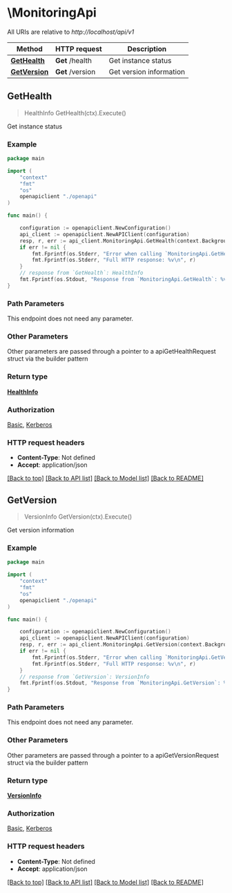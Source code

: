 <!--
 Licensed to the Apache Software Foundation (ASF) under one
 or more contributor license agreements.  See the NOTICE file
 distributed with this work for additional information
 regarding copyright ownership.  The ASF licenses this file
 to you under the Apache License, Version 2.0 (the
 "License"); you may not use this file except in compliance
 with the License.  You may obtain a copy of the License at

   http://www.apache.org/licenses/LICENSE-2.0

 Unless required by applicable law or agreed to in writing,
 software distributed under the License is distributed on an
 "AS IS" BASIS, WITHOUT WARRANTIES OR CONDITIONS OF ANY
 KIND, either express or implied.  See the License for the
 specific language governing permissions and limitations
 under the License.
 -->

# \MonitoringApi

All URIs are relative to *http://localhost/api/v1*

Method | HTTP request | Description
------------- | ------------- | -------------
[**GetHealth**](MonitoringApi.md#GetHealth) | **Get** /health | Get instance status
[**GetVersion**](MonitoringApi.md#GetVersion) | **Get** /version | Get version information



## GetHealth

> HealthInfo GetHealth(ctx).Execute()

Get instance status



### Example

```go
package main

import (
    "context"
    "fmt"
    "os"
    openapiclient "./openapi"
)

func main() {

    configuration := openapiclient.NewConfiguration()
    api_client := openapiclient.NewAPIClient(configuration)
    resp, r, err := api_client.MonitoringApi.GetHealth(context.Background()).Execute()
    if err != nil {
        fmt.Fprintf(os.Stderr, "Error when calling `MonitoringApi.GetHealth``: %v\n", err)
        fmt.Fprintf(os.Stderr, "Full HTTP response: %v\n", r)
    }
    // response from `GetHealth`: HealthInfo
    fmt.Fprintf(os.Stdout, "Response from `MonitoringApi.GetHealth`: %v\n", resp)
}
```

### Path Parameters

This endpoint does not need any parameter.

### Other Parameters

Other parameters are passed through a pointer to a apiGetHealthRequest struct via the builder pattern


### Return type

[**HealthInfo**](HealthInfo.md)

### Authorization

[Basic](../README.md#Basic), [Kerberos](../README.md#Kerberos)

### HTTP request headers

- **Content-Type**: Not defined
- **Accept**: application/json

[[Back to top]](#) [[Back to API list]](../README.md#documentation-for-api-endpoints)
[[Back to Model list]](../README.md#documentation-for-models)
[[Back to README]](../README.md)


## GetVersion

> VersionInfo GetVersion(ctx).Execute()

Get version information

### Example

```go
package main

import (
    "context"
    "fmt"
    "os"
    openapiclient "./openapi"
)

func main() {

    configuration := openapiclient.NewConfiguration()
    api_client := openapiclient.NewAPIClient(configuration)
    resp, r, err := api_client.MonitoringApi.GetVersion(context.Background()).Execute()
    if err != nil {
        fmt.Fprintf(os.Stderr, "Error when calling `MonitoringApi.GetVersion``: %v\n", err)
        fmt.Fprintf(os.Stderr, "Full HTTP response: %v\n", r)
    }
    // response from `GetVersion`: VersionInfo
    fmt.Fprintf(os.Stdout, "Response from `MonitoringApi.GetVersion`: %v\n", resp)
}
```

### Path Parameters

This endpoint does not need any parameter.

### Other Parameters

Other parameters are passed through a pointer to a apiGetVersionRequest struct via the builder pattern


### Return type

[**VersionInfo**](VersionInfo.md)

### Authorization

[Basic](../README.md#Basic), [Kerberos](../README.md#Kerberos)

### HTTP request headers

- **Content-Type**: Not defined
- **Accept**: application/json

[[Back to top]](#) [[Back to API list]](../README.md#documentation-for-api-endpoints)
[[Back to Model list]](../README.md#documentation-for-models)
[[Back to README]](../README.md)

